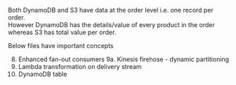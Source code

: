 Both DynamoDB and S3 have data at the order level i.e. one record per order.  
However DynamoDB has the details/value of every product in the order whereas S3 has total value per order.

Below files have important concepts

8. Enhanced fan-out consumers
9a. Kinesis firehose - dynamic partitioning
10. Lambda transformation on delivery stream
6. DynamoDB table
